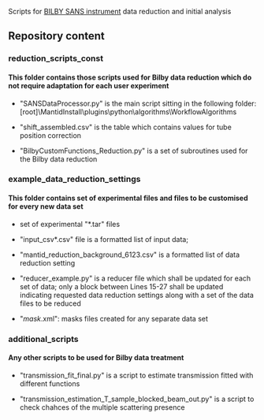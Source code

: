 Scripts for [BILBY SANS instrument](http://www.ansto.gov.au/ResearchHub/OurInfrastructure/ACNS/Facilities/Instruments/Bilby/index.htm) data reduction and initial analysis

Repository content
------------------

### reduction_scripts_const
#### This folder contains those scripts used for Bilby data reduction which do not require adaptation for each user experiment
- "SANSDataProcessor.py" is the main script sitting in the following folder:
[root]\MantidInstall\plugins\python\algorithms\WorkflowAlgorithms

- "shift_assembled.csv" is the table which contains values for tube position correction

- "BilbyCustomFunctions_Reduction.py" is a set of subroutines used for the Bilby data reduction

### example_data_reduction_settings
#### This folder contains set of experimental files and files to be customised for every new data set
- set of experimental "*.tar" files
        
- "input_csv*.csv" file is a formatted list of input data;
        
- "mantid_reduction_background_6123.csv" is a formatted list of data reduction setting
        
- "reducer_example.py" is a reducer file which shall be updated for each set of data;
only a block between Lines 15-27 shall be updated indicating requested 
data reduction settings along with a set of the data files to be reduced
        
- "*mask*.xml": masks files created for any separate data set

### additional_scripts
#### Any other scripts to be used for Bilby data treatment
- "transmission_fit_final.py" is a script to estimate transmission
fitted with different functions

- "transmission_estimation_T_sample_blocked_beam_out.py" is a script
to check chahces of the multiple scattering presence
